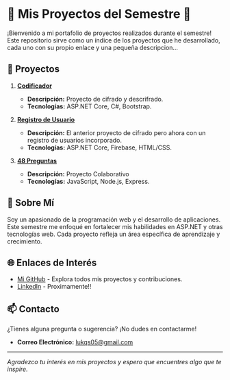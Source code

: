 # 🌟 Mis Proyectos del Semestre 🌟

¡Bienvenido a mi portafolio de proyectos realizados durante el semestre! Este repositorio sirve como un índice de los proyectos que he desarrollado, cada uno con su propio enlace y una pequeña descripcion...

## 🚀 Proyectos

1. **[Codificador](https://github.com/Lukehowland/Codificador)**
   - **Descripción:** Proyecto de cifrado y descrifrado.
   - **Tecnologías:** ASP.NET Core, C#, Bootstrap.

2. **[Registro de Usuario](https://github.com/Lukehowland/Registro-de-usuario)**
   - **Descripción:** El anterior proyecto de cifrado pero ahora con un registro de usuarios incorporado.
   - **Tecnologías:** ASP.NET Core, Firebase, HTML/CSS.

3. **[48 Preguntas](https://github.com/Lukehowland/48-preguntas)**
   - **Descripción:** Proyecto Colaborativo
   - **Tecnologías:** JavaScript, Node.js, Express.

## 📝 Sobre Mí

Soy un apasionado de la programación web y el desarrollo de aplicaciones. Este semestre me enfoqué en fortalecer mis habilidades en ASP.NET y otras tecnologías web. Cada proyecto refleja un área específica de aprendizaje y crecimiento.

## 🌐 Enlaces de Interés

- [Mi GitHub](https://github.com/Lukehowland) - Explora todos mis proyectos y contribuciones.
- [LinkedIn](Proximamente) - Proximamente!!

## 📫 Contacto

¿Tienes alguna pregunta o sugerencia? ¡No dudes en contactarme!

- **Correo Electrónico:** lukqs05@gmail.com

---

_Agradezco tu interés en mis proyectos y espero que encuentres algo que te inspire._

